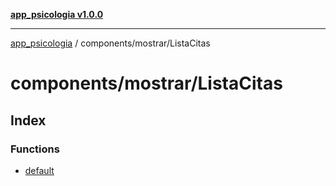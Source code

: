 [**app_psicologia v1.0.0**](../../../README.md)

***

[app_psicologia](../../../modules.md) / components/mostrar/ListaCitas

# components/mostrar/ListaCitas

## Index

### Functions

- [default](functions/default.md)
